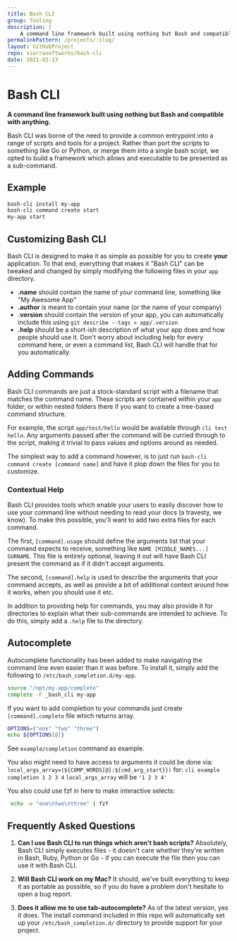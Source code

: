 ```yaml
---
title: Bash CLI
group: Tooling
description: |
    A command line framework built using nothing but Bash and compatible with anything.
permalinkPattern: /projects/:slug/
layout: GitHubProject
repo: sierrasoftworks/bash-cli
date: 2021-02-13
---
```


# Bash CLI
**A command line framework built using nothing but Bash and compatible with anything.**

Bash CLI was borne of the need to provide a common entrypoint into a range of scripts
and tools for a project. Rather than port the scripts to something like Go or Python,
or merge them into a single bash script, we opted to build a framework which allows
and executable to be presented as a sub-command.

<!-- more -->

## Example

```sh
bash-cli install my-app
bash-cli command create start
my-app start
```

## Customizing Bash CLI
Bash CLI is designed to make it as simple as possible for you to create **your** application.
To that end, everything that makes it "Bash CLI" can be tweaked and changed by simply modifying
the following files in your `app` directory.

 - **.name** should contain the name of your command line, something like "My Awesome App"
 - **.author** is meant to contain your name (or the name of your company)
 - **.version** should contain the version of your app, you can automatically include this using `git describe --tags > app/.version`
 - **.help** should be a short-ish description of what your app does and how people should use it.
   Don't worry about including help for every command here, or even a command list, Bash CLI will
   handle that for you automatically.

## Adding Commands
Bash CLI commands are just a stock-standard script with a filename that matches the command name.
These scripts are contained within your `app` folder, or within nested folders there if you want
to create a tree-based command structure.

For example, the script `app/test/hello` would be available through `cli test hello`. Any arguments
passed after the command will be curried through to the script, making it trivial to pass values and
options around as needed.

The simplest way to add a command however, is to just run `bash-cli command create [command name]`
and have it plop down the files for you to customize.

### Contextual Help
Bash CLI provides tools which enable your users to easily discover how to use your command line without
needing to read your docs (a travesty, we know). To make this possible, you'll want to add two extra
files for each command.

The first, `[command].usage` should define the arguments list that your command expects to receive,
something like `NAME [MIDDLE_NAMES...] SURNAME`. This file is entirely optional, leaving it out will
have Bash CLI present the command as if it didn't accept arguments.

The second, `[command].help` is used to describe the arguments that your command accepts, as well as
provide a bit of additional context around how it works, when you should use it etc.

In addition to providing help for commands, you may also provide it for directories to explain what
their sub-commands are intended to achieve. To do this, simply add a `.help` file to the directory.

## Autocomplete
Autocomplete functionality has been added to make navigating the command line even easier than it
was before. To install it, simply add the following to `/etc/bash_completion.d/my-app`.

```sh
source "/opt/my-app/complete"
complete -F _bash_cli my-app
```

If you want to add completion to your commands just create `[command].complete` file which returns array.

```sh
OPTIONS=("one" "two" "three")
echo ${OPTIONS[@]}
```

See `example/completion` command as example.

You also might need to have access to arguments it could be done via:
 `local_args_array=(${COMP_WORDS[@]:${cmd_arg_start}})`
for: `cli example completion 1 2 3 4`
`local_args_array`  will be `'1 2 3 4'`

You also could use fzf in here to make interactive selects:

```sh
 echo -e "one\ntwo\nthree" | fzf
```

## Frequently Asked Questions

1. **Can I use Bash CLI to run things which aren't bash scripts?**
   Absolutely, Bash CLI simply executes files - it doesn't care whether they're written in Bash, Ruby,
   Python or Go - if you can execute the file then you can use it with Bash CLI.

1. **Will Bash CLI work on my Mac?**
   It should, we've built everything to keep it as portable as possible, so if you do have a problem
   don't hesitate to open a bug report.

1. **Does it allow me to use tab-autocomplete?**
   As of the latest version, yes it does. The install command included in this repo will automatically
   set up your `/etc/bash_completion.d/` directory to provide support for your project.
